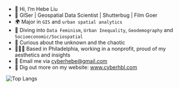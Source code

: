 - 👋 Hi, I’m Hebe Liu
- 🎨 GISer | Geospatial Data Scientist | Shutterbug | Film Goer
- 🌍 Major in `GIS` and `urban spatial analytics`
- 🍻 Diving into `Data Feminism`, `Urban Inequality`, `Geodemography` and `Socioeconomic/Sociospatial`
- 🧠 Curious about the unknown and the chaotic
- 👩🏻‍🎨 Based in Philadelphia, working in a nonprofit, proud of my aesthetics and insights
- 📧 Email me via cyberhebe@gmail.com
- 👀 Dig out more on my website: www.cyberhbl.com

![Top Langs](https://github-readme-stats.vercel.app/api?username=cyber-hbliu&show_icons=true&theme=transparent)
<!---
shevilovia/shevilovia is a ✨ special ✨ repository because its `README.md` (this file) appears on your GitHub profile.
You can click the Preview link to take a look at your changes.
--->
